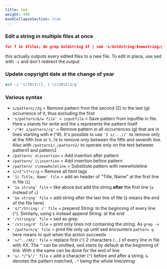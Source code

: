 ```yaml
---
title: Sed
weight: 440
bookCollapseSection: true
---
```


### Edit a string in multiple files at once

```sed
for f in $files; do grep $oldstring $f | sed 's/$oldstring/$newstring/g' $f > ${f}.new ; done`
```

this actually outputs every edited files to a new file. To edit in place, use sed with `-i` and don't redirect the output

### Update copyright date at the change of year

```sed
sed -i 's/2011\([, ] \)/2012\1/g'
```

### Various syntax

* `s/pattern//2g` = Remove pattern from the second (2) to the last (g) occurrence of it, thus excluding the first
* `'s/pattern/&/w file' < inputfile` = Save pattern from inputfile in file. Here `w` stands for write and the `&` represents the pattern itself
* `'/^#/ s/pattern//g'` = Remove pattern in all occurrences (g) that are in lines starting with `#` (^#). It's possible to use `'5 s/...//'` to remove only at the fifth line or `5,70` to remove only between the fifth and seventh line. Also with `/pattern1/,/pattern2/` to operate only on the text between pattern1 and pattern2
* `/pattern/ a\insertion` = Add insertion after pattern
* `/pattern/ i\insertion` = Add insertion before pattern
* `/pattern/ c\newwholeline` = Substitute pattern with newwholeline
* `s/<[^>]*>//g` = Remove all html tags
* `'1i Title, Name' file` = add an header of "Title, Name" at the first line in file (`1`)
* `'1a string' file` = like above but add the string **after** the first line (`a` instead of `i`)
* `'$a string' file` = add string after the last line of file (`$` means the end of the file here)
* `'s/^/String: /' file` = prepend String: to the beginning of every line (`^`). Similarly, using `$` instead append String: at the end
* `'/string/p' file` = sed as grep
* `'/string/d' file` = print only lines not containing the string. As `grep -v`
* `'/pattern/q' file` = print file only up until sed encounters `pattern`. `q` here means to quit when the action succeeds
* `'s/^../XX/' file` = replace first (`^`) 2 characters (`..`) of every line in file with XX. The `^` can be omitted, sed starts by default at the beginning of line. With `$` the same can be done for the end of line
* `'s/.*/"&"/' file` = add a character (`"`) before and after a string. `&` denotes the pattern matched, `.*` being the whole line/string
